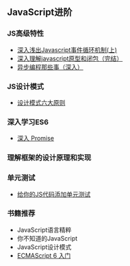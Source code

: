 ## JavaScript进阶

### JS高级特性
* [深入浅出Javascript事件循环机制(上)](https://zhuanlan.zhihu.com/p/26229293)
* [深入理解javascript原型和闭包（完结）](https://www.cnblogs.com/wangfupeng1988/p/3977924.html)
* [异步编程那些事（深入）](https://zhuanlan.zhihu.com/p/28315360)

### JS设计模式
* [设计模式六大原则](http://www.uml.org.cn/sjms/201211023.asp#1)

### 深入学习ES6
* [深入 Promise](https://zhuanlan.zhihu.com/p/25178630)

### 理解框架的设计原理和实现

### 单元测试
* [给你的JS代码添加单元测试](https://juejin.im/post/57e4e609bf22ec00585c7f00)

### 书籍推荐
* JavaScript语言精粹
* 你不知道的JavaScript
* JavaScript设计模式
* [ECMAScript 6 入门](http://es6.ruanyifeng.com/)